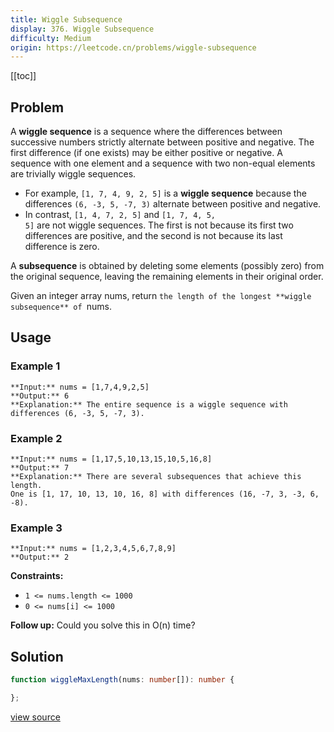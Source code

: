 ```yaml
---
title: Wiggle Subsequence
display: 376. Wiggle Subsequence
difficulty: Medium
origin: https://leetcode.cn/problems/wiggle-subsequence
---
```


[[toc]]

## Problem

A **wiggle sequence** is a sequence where the differences between successive numbers strictly alternate between positive and negative. The first difference (if one exists) may be either positive or negative. A sequence with one element and a sequence with two non-equal elements are trivially wiggle sequences.

- For example, <code>[1, 7, 4, 9, 2, 5]</code> is a **wiggle sequence** because the differences <code>(6, -3, 5, -7, 3)</code> alternate between positive and negative.
- In contrast, <code>[1, 4, 7, 2, 5]</code> and <code>[1, 7, 4, 5, 5]</code> are not wiggle sequences. The first is not because its first two differences are positive, and the second is not because its last difference is zero.

A **subsequence** is obtained by deleting some elements (possibly zero) from the original sequence, leaving the remaining elements in their original order.

Given an integer array nums, return `the length of the longest **wiggle subsequence** of `nums.

 ## Usage

### Example 1

```
**Input:** nums = [1,7,4,9,2,5]
**Output:** 6
**Explanation:** The entire sequence is a wiggle sequence with differences (6, -3, 5, -7, 3).
```

### Example 2

```
**Input:** nums = [1,17,5,10,13,15,10,5,16,8]
**Output:** 7
**Explanation:** There are several subsequences that achieve this length.
One is [1, 17, 10, 13, 10, 16, 8] with differences (16, -7, 3, -3, 6, -8).
```

### Example 3

```
**Input:** nums = [1,2,3,4,5,6,7,8,9]
**Output:** 2
```

 
**Constraints:**

- <code>1 &lt;= nums.length &lt;= 1000</code>
- <code>0 &lt;= nums[i] &lt;= 1000</code>

 
**Follow up:** Could you solve this in O(n) time?


## Solution

```ts
function wiggleMaxLength(nums: number[]): number {

};
```

[view source](https://leetcode.cn/problems/wiggle-subsequence)
